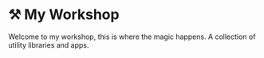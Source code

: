 # ⚒️ My Workshop
Welcome to my workshop, this is where the magic happens. A collection of utility
libraries and apps.
